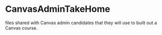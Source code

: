 # CanvasAdminTakeHome
files shared with Canvas admin candidates that they will use to built out a Canvas course. 
